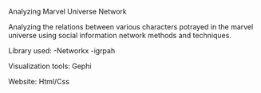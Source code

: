 Analyzing Marvel Universe Network

Analyzing the relations between various characters potrayed in the marvel universe using social information network methods and techniques.

Library used:
-Networkx
-igrpah

Visualization tools:
Gephi

Website:
Html/Css
